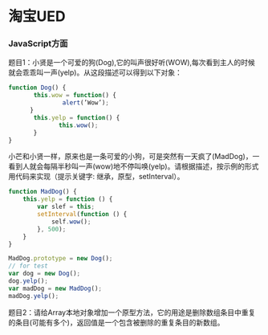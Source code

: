 # 淘宝UED

### JavaScript方面
题目1：小贤是一个可爱的狗(Dog),它的叫声很好听(WOW),每次看到主人的时候就会乖乖叫一声(yelp)。从这段描述可以得到以下对象：<br>
```javascript
function Dog() {
       this.wow = function() {
               alert(’Wow’);
      }
       this.yelp = function() {
              this.wow();
       }
}
```
小芒和小贤一样，原来也是一条可爱的小狗，可是突然有一天疯了(MadDog)，一看到人就会每隔半秒叫一声(wow)地不停叫唤(yelp)。请根据描述，按示例的形式用代码来实现（提示关键字: 继承，原型，setInterval）。<br>
```javascript
function MadDog() {
    this.yelp = function () {
        var slef = this;
        setInterval(function () {
            self.wow();
        }, 500);
    }
}

MadDog.prototype = new Dog();
// for test
var dog = new Dog();
dog.yelp();
var madDog = new MadDog();
madDog.yelp();
```
题目2：请给Array本地对象增加一个原型方法，它的用途是删除数组条目中重复的条目(可能有多个)，返回值是一个包含被删除的重复条目的新数组。
```javascript
```
